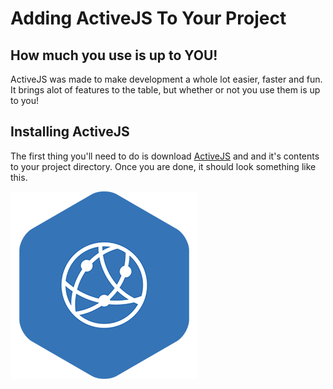 # Adding ActiveJS To Your Project

## How much you use is up to YOU!

ActiveJS was made to make development a whole lot easier, faster and fun. It brings alot of features to the table, but whether or not you use them is up to you!

## Installing ActiveJS

The first thing you'll need to do is download [ActiveJS]() and and it's contents to your project directory. Once you are done, it should look something like this.

![ActiveJS](/src/images/system/favicon.png)